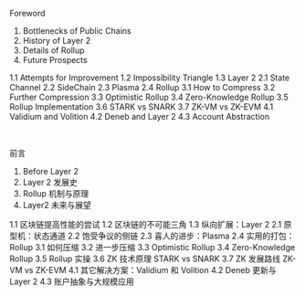 Foreword

1. Bottlenecks of Public Chains
2. History of Layer 2
3. Details of Rollup
4. Future Prospects

1.1 Attempts for Improvement
1.2 Impossibility Triangle
1.3 Layer 2
2.1 State Channel
2.2 SideChain
2.3 Plasma
2.4 Rollup
3.1 How to Compress
3.2 Further Compression
3.3 Optimistic Rollup
3.4 Zero-Knowledge Rollup
3.5 Rollup Implementation
3.6 STARK vs SNARK
3.7 ZK-VM vs ZK-EVM
4.1 Validium and Volition
4.2 Deneb and Layer 2
4.3 Account Abstraction

&nbsp;

前言

1. Before Layer 2
2. Layer 2 发展史
3. Rollup 机制与原理
4. Layer2 未来与展望

1.1 区块链提高性能的尝试
1.2 区块链的不可能三角
1.3 纵向扩展：Layer 2
2.1 原型机：状态通道
2.2 饱受争议的侧链
2.3 喜人的进步：Plasma
2.4 实用的打包：Rollup
3.1 如何压缩
3.2 进一步压缩
3.3 Optimistic Rollup
3.4 Zero-Knowledge Rollup
3.5 Rollup 实操
3.6 ZK 技术原理 STARK vs SNARK
3.7 ZK 发展路线 ZK-VM vs ZK-EVM
4.1 其它解决方案：Validium 和 Volition
4.2 Deneb 更新与 Layer 2
4.3 账户抽象与大规模应用
